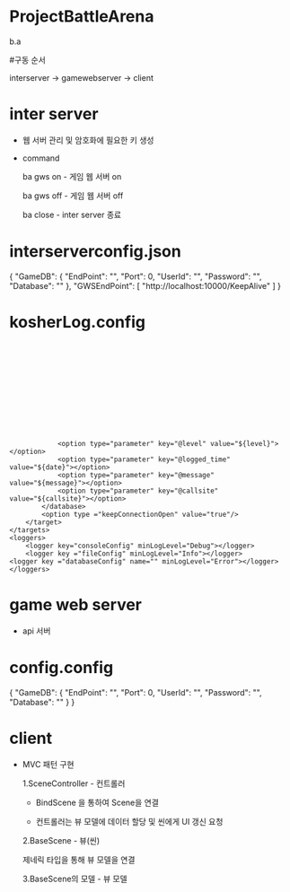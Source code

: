 # ProjectBattleArena
b.a

#구동 순서

interserver -> gamewebserver -> client

# inter server

- 웹 서버 관리 및 암호화에 필요한 키 생성

- command 

  ba gws on - 게임 웹 서버 on
  
  ba gws off - 게임 웹 서버 off
  
  ba close - inter server 종료

# interserverconfig.json

{
  "GameDB": {
    "EndPoint": "",
    "Port": 0,
    "UserId": "",
    "Password": "",
    "Database": ""
  },
  "GWSEndPoint": [
    "http://localhost:10000/KeepAlive"
  ]
}

# kosherLog.config

<?xml version="1.0" encoding="utf-8" ?>
<configuration>
	<targets>
		<target key ="consoleConfig" type ="console" format="${date} | ${level} | ${message} - ${callerFileName} : ${callerLineNumber}">
			<option type="color" key="Debug" value="White"/>
			<option type="color" key="Info" value="Green"/>
			<option type="color" key="Error" value="Red"/>
			<option type="color" key="Fatal" value="Red"/>
		</target>
		<target key="fileConfig" type ="file" format="${date} | ${level} | ${message} - ${callerFileName} : ${callerLineNumber}">
			<option type ="fileName" value="./logs/LogFile.txt"/>
			<option type ="archiveFileName" value ="./archive/log.{#}.txt"/>
			<option type ="archiveRolling" value ="Day"/>
			<option type ="maxArchiveFiles" value ="7"/>
			<option type ="keepConnectionOpen" value="true"/>
		</target>
		<target key="databaseConfig" type="database">
			<database dbConnection =""
					  dbProvider="MySql.Data.MySqlClient.MySqlConnection, MySql.Data"
				      dbCommandText="insert into log (logged_time, level, message, callsite)
										values (@logged_time, @level, @message, @callsite);">

				<option type="parameter" key="@level" value="${level}"></option>
				<option type="parameter" key="@logged_time" value="${date}"></option>
				<option type="parameter" key="@message" value="${message}"></option>
				<option type="parameter" key="@callsite" value="${callsite}"></option>
			</database>
			<option type ="keepConnectionOpen" value="true"/>
		</target>
	</targets>
	<loggers>
		<logger key="consoleConfig" minLogLevel="Debug"></logger>
		<logger key ="fileConfig" minLogLevel="Info"></logger>
    <logger key ="databaseConfig" name="" minLogLevel="Error"></logger>
	</loggers>
</configuration>

# game web server

- api 서버

# config.config

{
  "GameDB": {
    "EndPoint": "",
    "Port": 0,
    "UserId": "",
    "Password": "",
    "Database": ""
  }
}

# client

- MVC 패턴 구현

  1.SceneController - 컨트롤러
  
  - BindScene 을 통하여 Scene을 연결
  
  - 컨트롤러는 뷰 모델에 데이터 할당 및 씬에게 UI 갱신 요청
  
  2.BaseScene<TModel> - 뷰(씬)
  
  제네릭 타입을 통해 뷰 모델을 연결
  
  3.BaseScene의 모델 - 뷰 모델  
